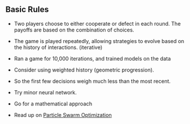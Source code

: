 ## Basic Rules
- Two players choose to either cooperate or defect in each round. The payoffs are based on the combination of choices.

- The game is played repeatedly, allowing strategies to evolve based on the history of interactions. (iterative)

- Ran a game for 10,000 iterations, and trained models on the data


- Consider using weighted history (geometric progression).
- So the first few decisions weigh much less than the most recent.
- Try minor neural network.

- Go for a mathematical approach


- Read up on [Particle Swarm Optimization](https://machinelearningmastery.com/a-gentle-introduction-to-particle-swarm-optimization/)